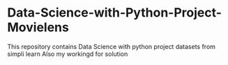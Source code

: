 # Data-Science-with-Python-Project-Movielens
This repository contains Data Science with python  project datasets from simpli learn
Also my workingd for solution
